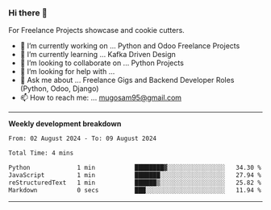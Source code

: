 ### Hi there 👋 



For Freelance Projects showcase and cookie cutters.

- 🔭 I’m currently working on ... Python and Odoo Freelance Projects
- 🌱 I’m currently learning ... Kafka Driven Design
- 👯 I’m looking to collaborate on ... Python Projects
- 🤔 I’m looking for help with ...
- 💬 Ask me about ... Freelance Gigs and Backend Developer Roles (Python, Odoo, Django)
- 📫 How to reach me: ... mugosam95@gmail.com
---------
**Weekly development breakdown**
<!--START_SECTION:waka-->

```txt
From: 02 August 2024 - To: 09 August 2024

Total Time: 4 mins

Python             1 min           ████████▓░░░░░░░░░░░░░░░░   34.30 %
JavaScript         1 min           ███████░░░░░░░░░░░░░░░░░░   27.94 %
reStructuredText   1 min           ██████▒░░░░░░░░░░░░░░░░░░   25.82 %
Markdown           0 secs          ███░░░░░░░░░░░░░░░░░░░░░░   11.94 %
```

<!--END_SECTION:waka-->

----------



